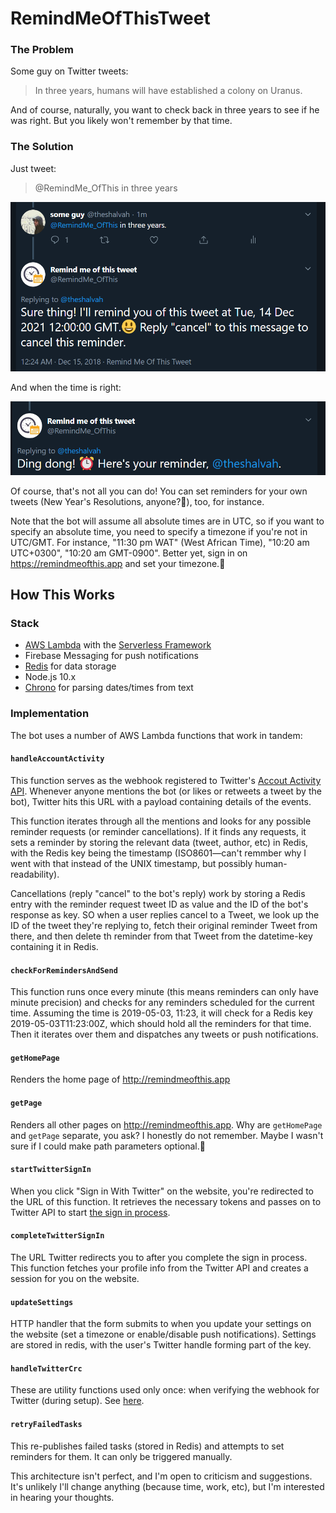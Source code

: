 # RemindMeOfThisTweet

### The Problem

Some guy on Twitter tweets:

> In three years, humans will have established a colony on Uranus.


And of course, naturally, you want to check back in three years to see if he was right. But you likely won't remember by that time.

### The Solution

Just tweet:

> @RemindMe_OfThis in three years


![Reminder request screenshot](assets/reminder-request.png)

And when the time is right:


![Reminder screenshot](assets/reminder.png)


Of course, that's not all you can do! You can set reminders for your own tweets (New Year's Resolutions, anyone?👀), too, for instance.

Note that the bot will assume all absolute times are in UTC, so if you want to specify an absolute time, you need to specify a timezone if you're not in UTC/GMT. For instance, "11:30 pm WAT" (West African Time), "10:20 am UTC+0300", "10:20 am GMT-0900". Better yet, sign in on https://remindmeofthis.app and set your timezone.🙂

## How This Works
### Stack
- [AWS Lambda](https://aws.amazon.com/lambda/) with the [Serverless Framework](http://serverless.com)
- Firebase Messaging for push notifications
- [Redis](http://redis.io) for data storage
- Node.js 10.x
- [Chrono](https://github.com/chrono-node) for parsing dates/times from text

### Implementation
The bot uses a number of AWS Lambda functions that work in tandem:

#### `handleAccountActivity`
This function serves as the webhook registered to Twitter's [Accout Activity API](https://developer.twitter.com/en/docs/accounts-and-users/subscribe-account-activity/overview). Whenever anyone mentions the bot (or likes or retweets a tweet by the bot), Twitter hits this URL with a payload containing details of the events.

This function iterates through all the mentions and looks for any possible reminder requests (or reminder cancellations). If it finds any requests, it sets a reminder by storing the relevant data (tweet, author, etc) in Redis, with the Redis key being the timestamp (ISO8601—can't remmber why I went with that instead of the UNIX timestamp, but possibly human-readability). 

Cancellations (reply "cancel" to the bot's reply) work by storing a Redis entry with the reminder request tweet ID as value and the ID of the bot's response as key. SO when a user replies cancel to a Tweet, we look up the ID of the tweet they're replying to, fetch their original reminder Tweet from there, and then delete th reminder from that Tweet from the datetime-key containing it in Redis.

#### `checkForRemindersAndSend`
This function runs once every minute (this means reminders can only have minute precision) and checks for any reminders scheduled for the current time. Assuming the time is 2019-05-03, 11:23, it will check for a Redis key 2019-05-03T11:23:00Z, which should hold all the reminders for that time. Then it iterates over them and dispatches any tweets or push notifications.

#### `getHomePage`
Renders the home page of http://remindmeofthis.app

#### `getPage`
Renders all other pages on http://remindmeofthis.app. Why are `getHomePage` and `getPage` separate, you ask? I honestly do not remember. Maybe I wasn't sure if I could make path parameters optional.🤔

#### `startTwitterSignIn`
When you click "Sign in With Twitter" on the website, you're redirected to the URL of this function. It retrieves the necessary tokens and passes on to Twitter API to start [the sign in process](https://developer.twitter.com/en/docs/basics/authentication/guides/log-in-with-twitter).

#### `completeTwitterSignIn`
The URL Twitter redirects you to after you complete the sign in process. This function fetches your profile info from the Twitter API and creates a session for you on the website.

#### `updateSettings`
HTTP handler that the form submits to when you update your settings on the website (set a timezone or enable/disable push notifications). Settings are stored in redis, with the user's Twitter handle forming part of the key.

#### `handleTwitterCrc`
These are utility functions used only once: when verifying the webhook for Twitter (during setup). See [here](https://developer.twitter.com/en/docs/accounts-and-users/subscribe-account-activity/guides/securing-webhooks).

#### `retryFailedTasks`
This re-publishes failed tasks (stored in Redis) and attempts to set reminders for them. It can only be triggered manually.



This architecture isn't perfect, and I'm open to criticism and suggestions. It's unlikely I'll change anything (because time, work, etc), but I'm interested in hearing your thoughts.
